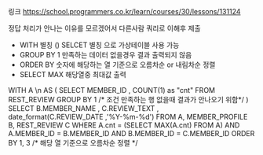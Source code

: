 링크
https://school.programmers.co.kr/learn/courses/30/lessons/131124

정답 처리가 안나는 이유를 모르겠어서 다른사람 쿼리로 이해후 제출

* WITH 별칭 () SELCET 별칭 으로 가상테이블 사용 가능
* GROUP BY 1 만족하는 데이터 없을경우 결과 출력되지 않음
* ORDER BY 숫자에 해당하는 열 기준으로 오름차순 or 내림차순 정렬
* SELECT MAX 해당열중 최대값 출력

WITH A \n 
AS (
    SELECT MEMBER_ID
            , COUNT(1) as "cnt"
    FROM REST_REVIEW
    GROUP BY 1 /* 조건 만족하는 행 없을때 결과가 안나오기 위함*/
    )
SELECT B.MEMBER_NAME
        , C.REVIEW_TEXT
        , date_format(C.REVIEW_DATE ,'%Y-%m-%d')
FROM A, MEMBER_PROFILE B, REST_REVIEW C 
 WHERE A.cnt = (SELECT MAX(A.cnt) FROM A)
   AND A.MEMBER_ID = B.MEMBER_ID
   AND B.MEMBER_ID = C.MEMBER_ID
ORDER BY  1, 3 /* 해당 열 기준으로 오름차순 정렬 */

